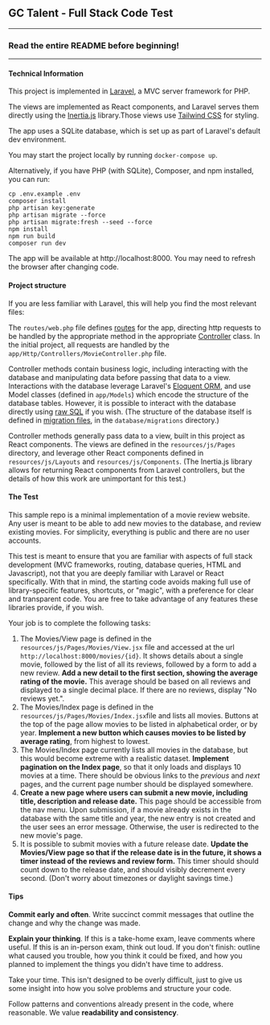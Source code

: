 ## GC Talent - Full Stack Code Test

---

### Read the entire README before beginning!

---

#### Technical Information

This project is implemented in [Laravel](https://laravel.com/docs/11.x), a MVC server framework for PHP.

The views are implemented as React components, and Laravel serves them directly using the [Inertia.js](https://inertiajs.com/) library.Those views use [Tailwind CSS](https://tailwindcss.com/) for styling.

The app uses a SQLite database, which is set up as part of Laravel's default dev environment.

You may start the project locally by running `docker-compose up`.

Alternatively, if you have PHP (with SQLite), Composer, and npm installed, you can run:

```
cp .env.example .env
composer install
php artisan key:generate
php artisan migrate --force
php artisan migrate:fresh --seed --force
npm install
npm run build
composer run dev
```

The app will be available at http://localhost:8000. You may need to refresh the browser after changing code.

#### Project structure

If you are less familiar with Laravel, this will help you find the most relevant files:

The `routes/web.php` file defines [routes](https://laravel.com/docs/11.x/routing#the-default-route-files) for the app, directing http requests to be handled by the appropriate method in the appropriate [Controller](https://laravel.com/docs/11.x/controllers#main-content) class. In the initial project, all requests are handled by the `app/Http/Controllers/MovieController.php` file.

Controller methods contain business logic, including interacting with the database and manipulating data before passing that data to a view. Interactions with the database leverage Laravel's [Eloquent ORM](https://laravel.com/docs/11.x/eloquent#eloquent-model-conventions), and use Model classes (defined in `app/Models`) which encode the structure of the database tables. However, it is possible to interact with the database directly using [raw SQL](https://laravel.com/docs/11.x/queries#raw-expressions) if you wish. (The structure of the database itself is defined in [migration files](https://laravel.com/docs/11.x/migrations#main-content), in the `database/migrations` directory.)

Controller methods generally pass data to a view, built in this project as React components. The views are defined in the `resources/js/Pages` directory, and leverage other React components defined in `resources/js/Layouts` and `resources/js/Components`. (The Inertia.js library allows for returning React components from Laravel controllers, but the details of how this work are unimportant for this test.)

#### The Test

This sample repo is a minimal implementation of a movie review website. Any user is meant to be able to add new movies to the database, and review existing movies. For simplicity, everything is public and there are no user accounts.

This test is meant to ensure that you are familiar with aspects of full stack development (MVC frameworks, routing, database queries, HTML and Javascript), not that you are deeply familiar with Laravel or React specifically. With that in mind, the starting code avoids making full use of library-specific features, shortcuts, or "magic", with a preference for clear and transparent code. You are free to take advantage of any features these libraries provide, if you wish.

Your job is to complete the following tasks:

1. The Movies/View page is defined in the `resources/js/Pages/Movies/View.jsx` file and accessed at the url `http://localhost:8000/movies/{id}`. It shows details about a single movie, followed by the list of all its reviews, followed by a form to add a new review. **Add a new detail to the first section, showing the average rating of the movie.** This average should be based on all reviews and displayed to a single decimal place. If there are no reviews, display "No reviews yet.".
2. The Movies/Index page is defined in the `resources/js/Pages/Movies/Index.jsx`file and lists all movies. Buttons at the top of the page allow movies to be listed in alphabetical order, or by year. **Implement a new button which causes movies to be listed by average rating**, from highest to lowest.
3. The Movies/Index page currently lists all movies in the database, but this would become extreme with a realistic dataset. **Implement pagination on the Index page**, so that it only loads and displays 10 movies at a time. There should be obvious links to the _previous_ and _next_ pages, and the current page number should be displayed somewhere.
4. **Create a new page where users can submit a new movie, including title, description and release date.** This page should be accessible from the nav menu. Upon submission, if a movie already exists in the database with the same title and year, the new entry is not created and the user sees an error message. Otherwise, the user is redirected to the new movie's page.
5. It is possible to submit movies with a future release date. **Update the Movies/View page so that if the release date is in the future, it shows a timer instead of the reviews and review form.** This timer should should count down to the release date, and should visibly decrement every second. (Don't worry about timezones or daylight savings time.)

#### Tips

**Commit early and often**. Write succinct commit messages that outline the change and why the change was made.

**Explain your thinking**. If this is a take-home exam, leave comments where useful. If this is an in-person exam, think out loud. If you don't finish: outline what caused you trouble, how you think it could be fixed, and how you planned to implement the things you didn't have time to address.

Take your time. This isn't designed to be overly difficult, just to give us some insight into how you solve problems and structure your code.

Follow patterns and conventions already present in the code, where reasonable. We value **readability and consistency**.
